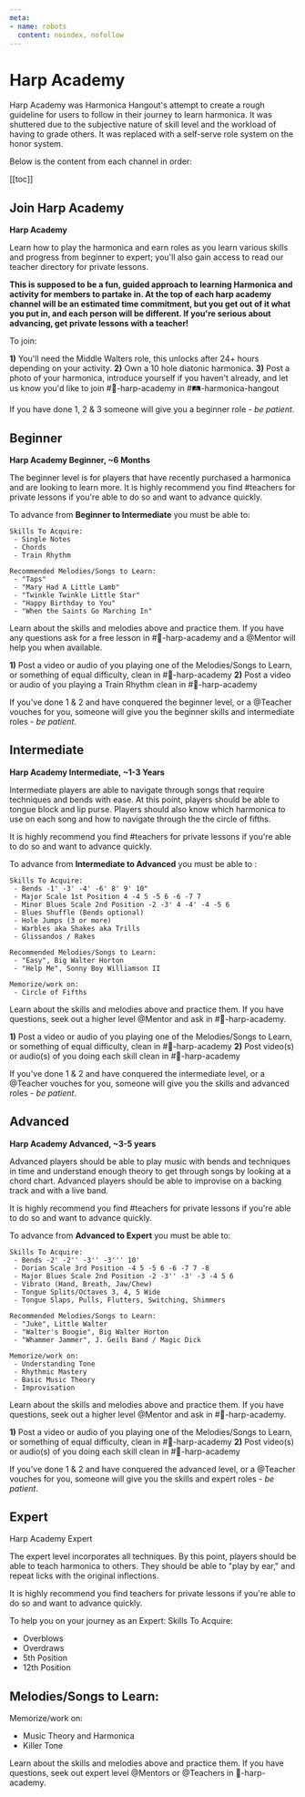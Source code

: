 ```yaml
---
meta:
- name: robots 
  content: noindex, nofollow
---
```

# Harp Academy

Harp Academy was Harmonica Hangout's attempt to create a rough guideline
for users to follow in their journey to learn harmonica. It was shuttered
due to the subjective nature of skill level and the workload of having
to grade others. It was replaced with a self-serve role system on the 
honor system.

Below is the content from each channel in order:

[[toc]]

## Join Harp Academy

**Harp Academy**

Learn how to play the harmonica and earn roles as you learn various skills and progress from beginner to expert; you'll also gain access to read our teacher directory for private lessons.

**This is supposed to be a fun, guided approach to learning Harmonica and activity for members to partake in.
At the top of each harp academy channel will be an estimated time commitment, but you get out of it what you put in, and each person will be different. If you're serious about advancing, get private lessons with a teacher!**

To join:

**1)** You'll need the Middle Walters role, this unlocks after 24+ hours depending on your activity.
**2)** Own a 10 hole diatonic harmonica.
**3)** Post a photo of your harmonica, introduce yourself if you haven't already, and let us know you'd like to join #🏫-harp-academy in #🛤-harmonica-hangout

If you have done 1, 2 & 3 someone will give you a beginner role - *be patient*.

## Beginner

**Harp Academy Beginner, ~6 Months**

The beginner level is for players that have recently purchased a harmonica and are looking to learn more.
It is highly recommend you find #teachers for private lessons if you're able to do so and want to advance quickly.

To advance from **Beginner to Intermediate** you must be able to:
```
Skills To Acquire:
 - Single Notes
 - Chords
 - Train Rhythm

Recommended Melodies/Songs to Learn:
 - "Taps"
 - "Mary Had A Little Lamb"
 - "Twinkle Twinkle Little Star"
 - "Happy Birthday to You"
 - "When the Saints Go Marching In"
```
Learn about the skills and melodies above and practice them. If you have any questions ask for a free lesson in #🏫-harp-academy and a @Mentor will help you when available.

**1)** Post a video or audio of you playing one of the Melodies/Songs to Learn, or something of equal difficulty, clean in #🏫-harp-academy
**2)** Post a video or audio of you playing a Train Rhythm clean in #🏫-harp-academy

If you've done 1 & 2 and have conquered the beginner level, or a @Teacher vouches for you, someone will give you the beginner skills and intermediate roles - *be patient*.

## Intermediate

**Harp Academy Intermediate, ~1-3 Years**

Intermediate players are able to navigate through songs that require techniques and bends with ease. At this point, players should be able to tongue block and lip purse. Players should also know which harmonica to use on each song and how to navigate through the the circle of fifths.

It is highly recommend you find #teachers for private lessons if you're able to do so and want to advance quickly.

To advance from **Intermediate to Advanced** you must be able to :
```
Skills To Acquire:
 - Bends -1' -3' -4' -6' 8' 9' 10"
 - Major Scale 1st Position 4 -4 5 -5 6 -6 -7 7
 - Minor Blues Scale 2nd Position -2 -3' 4 -4' -4 -5 6
 - Blues Shuffle (Bends optional)
 - Hole Jumps (3 or more)
 - Warbles aka Shakes aka Trills
 - Glissandos / Rakes

Recommended Melodies/Songs to Learn:
 - "Easy", Big Walter Horton
 - "Help Me", Sonny Boy Williamson II

Memorize/work on:
 - Circle of Fifths
```
Learn about the skills and melodies above and practice them. If you have questions, seek out a higher level @Mentor and ask in #🏫-harp-academy.

**1)** Post a video or audio of you playing one of the Melodies/Songs to Learn, or something of equal difficulty, clean in #🏫-harp-academy
**2)** Post video(s) or audio(s) of you doing each skill clean in #🏫-harp-academy

If you've done 1 & 2 and have conquered the intermediate level, or a @Teacher vouches for you, someone will give you the skills and advanced roles - *be patient*.

## Advanced

**Harp Academy Advanced, ~3-5 years**

Advanced players should be able to play music with bends and techniques in time and understand enough theory to get through songs by looking at a chord chart. Advanced players should be able to improvise on a backing track and with a live band.

It is highly recommend you find #teachers for private lessons if you're able to do so and want to advance quickly.

To advance from **Advanced to Expert** you must be able to:
```
Skills To Acquire:
 - Bends -2' -2'' -3'' -3''' 10'
 - Dorian Scale 3rd Position -4 5 -5 6 -6 -7 7 -8
 - Major Blues Scale 2nd Position -2 -3'' -3' -3 -4 5 6
 - Vibrato (Hand, Breath, Jaw/Chew)
 - Tongue Splits/Octaves 3, 4, 5 Wide
 - Tongue Slaps, Pulls, Flutters, Switching, Shimmers

Recommended Melodies/Songs to Learn:
 - "Juke", Little Walter
 - "Walter's Boogie", Big Walter Horton
 - "Whammer Jammer", J. Geils Band / Magic Dick

Memorize/work on:
 - Understanding Tone
 - Rhythmic Mastery
 - Basic Music Theory
 - Improvisation
```
Learn about the skills and melodies above and practice them. If you have questions, seek out a higher level @Mentor and ask in #🏫-harp-academy.

**1)** Post a video or audio of you playing one of the Melodies/Songs to Learn, or something of equal difficulty, clean in #🏫-harp-academy
**2)** Post video(s) or audio(s) of you doing each skill clean in #🏫-harp-academy

If you've done 1 & 2 and have conquered the advanced level, or a @Teacher vouches for you, someone will give you the skills and expert roles - *be patient*.

## Expert

Harp Academy Expert

The expert level incorporates all techniques. By this point, players should be able to teach harmonica to others. They should be able to "play by ear," and repeat licks with the original inflections.

It is highly recommend you find teachers for private lessons if you're able to do so and want to advance quickly.

To help you on your journey as an Expert:
Skills To Acquire:
- Overblows
- Overdraws
- 5th Position
- 12th Position

Melodies/Songs to Learn:
- 

Memorize/work on:
- Music Theory and Harmonica
- Killer Tone

Learn about the skills and melodies above and practice them. If you have questions, seek out expert level @Mentors or @Teachers in 🏫-harp-academy. 

